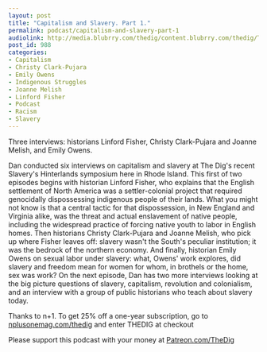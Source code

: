 ```yaml
---
layout: post
title: "Capitalism and Slavery. Part 1."
permalink: podcast/capitalism-and-slavery-part-1
audiolink: http://media.blubrry.com/thedig/content.blubrry.com/thedig/The_Dig-EP_196-SlavHint1.mp3
post_id: 988
categories: 
- Capitalism
- Christy Clark-Pujara
- Emily Owens
- Indigenous Struggles
- Joanne Melish
- Linford Fisher
- Podcast
- Racism
- Slavery
---
```


Three interviews: historians Linford Fisher, Christy Clark-Pujara and Joanne Melish, and Emily Owens.

Dan conducted six interviews on capitalism and slavery at The Dig's recent Slavery's Hinterlands symposium here in Rhode Island. This first of two episodes begins with historian Linford Fisher, who explains that the English settlement of North America was a settler-colonial project that required genocidally dispossessing indigenous people of their lands. What you might not know is that a central tactic for that dispossession, in New England and Virginia alike, was the threat and actual enslavement of native people, including the widespread practice of forcing native youth to labor in English homes. Then historians Christy Clark-Pujara and Joanne Melish, who pick up where Fisher leaves off: slavery wasn't the South's peculiar institution; it was the bedrock of the northern economy. And finally, historian Emily Owens on sexual labor under slavery: what, Owens' work explores, did slavery and freedom mean for women for whom, in brothels or the home, sex was work? On the next episode, Dan has two more interviews looking at the big picture questions of slavery, capitalism, revolution and colonialism, and an interview with a group of public historians who teach about slavery today.

Thanks to n+1. To get 25% off a one-year subscription, go to 
[nplusonemag.com/thedig](http://nplusonemag.com/thedig) and enter THEDIG at checkout

Please support this podcast with your money at 
[Patreon.com/TheDig](http://Patreon.com/TheDig)